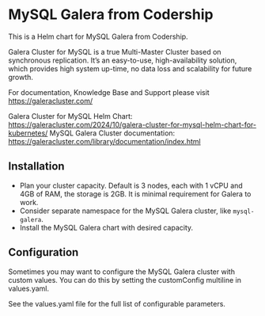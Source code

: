# MySQL Galera from Codership

This is a Helm chart for MySQL Galera from Codership.

Galera Cluster for MySQL is a true Multi-Master Cluster based on synchronous replication. It’s an easy-to-use, high-availability solution, which provides high system up-time, no data loss and scalability for future growth.

For documentation, Knowledge Base and Support please visit https://galeracluster.com/

Galera Cluster for MySQL Helm Chart: https://galeracluster.com/2024/10/galera-cluster-for-mysql-helm-chart-for-kubernetes/
MySQL Galera Cluster documentation: https://galeracluster.com/library/documentation/index.html

## Installation
* Plan your cluster capacity. Default is 3 nodes, each with 1 vCPU and 4GB of RAM, the storage is 2GB. It is minimal requirement for Galera to work.
* Consider separate namespace for the MySQL Galera cluster, like `mysql-galera`.
* Install the MySQL Galera chart with desired capacity.

## Configuration
Sometimes you may want to configure the MySQL Galera cluster with custom values. You can do this by setting the customConfig multiline in values.yaml.

See the values.yaml file for the full list of configurable parameters.
